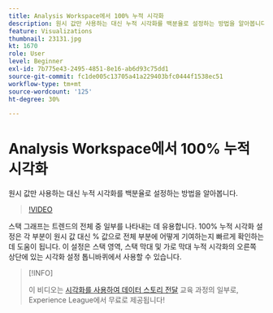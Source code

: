 ```yaml
---
title: Analysis Workspace에서 100% 누적 시각화
description: 원시 값만 사용하는 대신 누적 시각화를 백분율로 설정하는 방법을 알아봅니다.
feature: Visualizations
thumbnail: 23131.jpg
kt: 1670
role: User
level: Beginner
exl-id: 7b775e43-2495-4851-8e16-ab6d93c75dd1
source-git-commit: fc1de005c13705a41a229403bfc0444f1538ec51
workflow-type: tm+mt
source-wordcount: '125'
ht-degree: 30%

---
```


# Analysis Workspace에서 100% 누적 시각화

원시 값만 사용하는 대신 누적 시각화를 백분율로 설정하는 방법을 알아봅니다.

>[!VIDEO](https://video.tv.adobe.com/v/23131/?quality=12&learn=on)

스택 그래프는 트렌드의 전체 중 일부를 나타내는 데 유용합니다. 100% 누적 시각화 설정은 각 부분이 원시 값 대신 % 값으로 전체 부분에 어떻게 기여하는지 빠르게 확인하는 데 도움이 됩니다. 이 설정은 스택 영역, 스택 막대 및 가로 막대 누적 시각화의 오른쪽 상단에 있는 시각화 설정 톱니바퀴에서 사용할 수 있습니다.

>[!INFO]
>
> 이 비디오는 [시각화를 사용하여 데이터 스토리 전달](https://experienceleague.adobe.com/?recommended=Analytics-U-1-2021.1.visualizations) 교육 과정의 일부로, Experience League에서 무료로 제공됩니다!

